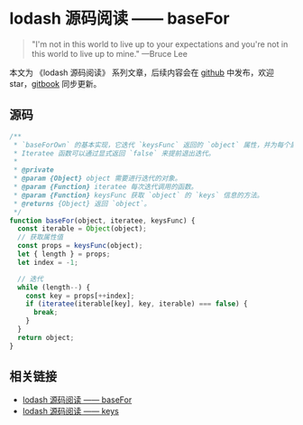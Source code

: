 # lodash 源码阅读 —— baseFor

> "I'm not in this world to live up to your expectations and you're not in this world to live up to mine." —Bruce Lee

本文为 《lodash 源码阅读》 系列文章，后续内容会在 [github](https://github.com/gu-xionghong/lodash-analysis) 中发布，欢迎 star，[gitbook](https://gu-xionghong.gitbook.io/lodash-analysis/) 同步更新。

## 源码

```js
/**
 * `baseForOwn` 的基本实现，它迭代 `keysFunc` 返回的 `object` 属性，并为每个属性调用 `iteratee`。
 * Iteratee 函数可以通过显式返回 `false` 来提前退出迭代。
 *
 * @private
 * @param {Object} object 需要进行迭代的对象。
 * @param {Function} iteratee 每次迭代调用的函数。
 * @param {Function} keysFunc 获取 `object` 的 `keys` 信息的方法。
 * @returns {Object} 返回 `object`。
 */
function baseFor(object, iteratee, keysFunc) {
  const iterable = Object(object);
  // 获取属性值
  const props = keysFunc(object);
  let { length } = props;
  let index = -1;

  // 迭代
  while (length--) {
    const key = props[++index];
    if (iteratee(iterable[key], key, iterable) === false) {
      break;
    }
  }
  return object;
}
```

## 相关链接

- [lodash 源码阅读 —— baseFor](../Internal/baseFor.md)
- [lodash 源码阅读 —— keys](../Object/keys.md)
